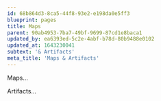 ```yaml
---
id: 68b864d3-8ca5-44f8-93e2-e198da0e5ff3
blueprint: pages
title: Maps
parent: 90ab4953-7ba7-49bf-9699-87cd1e8baca1
updated_by: ea6393ed-5c2e-4abf-b78d-80b9488e0102
updated_at: 1643230041
subtext: '& Artifacts'
meta_title: 'Maps & Artifacts'
---
```

Maps...

Artifacts...
